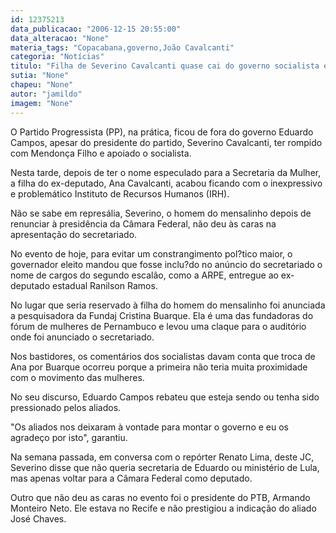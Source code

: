 ```yaml
---
id: 12375213
data_publicacao: "2006-12-15 20:55:00"
data_alteracao: "None"
materia_tags: "Copacabana,governo,João Cavalcanti"
categoria: "Notícias"
titulo: "Filha de Severino Cavalcanti quase cai do governo socialista e acaba parando no obscuro IRH"
sutia: "None"
chapeu: "None"
autor: "jamildo"
imagem: "None"
---
```

<p>O Partido Progressista (PP), na pr&aacute;tica, ficou de fora do governo Eduardo Campos, apesar do presidente do partido, Severino Cavalcanti, ter rompido com Mendon&ccedil;a Filho e apoiado o socialista.</p>

<p>Nesta tarde, depois de ter o nome especulado para a Secretaria da Mulher, a filha do ex-deputado, Ana Cavalcanti, acabou ficando com o inexpressivo e problem&aacute;tico Instituto de Recursos Humanos (IRH).</p>

<p>N&atilde;o se sabe em repres&aacute;lia, Severino, o homem do mensalinho depois de renunciar &agrave; presid&ecirc;ncia da C&acirc;mara Federal, n&atilde;o deu &agrave;s caras na apresenta&ccedil;&atilde;o do secretariado.</p>

<p>No evento de hoje, para evitar um constrangimento pol?tico maior, o governador eleito mandou que fosse inclu?do no an&uacute;ncio do secretariado o nome de cargos do segundo escal&atilde;o, como a ARPE, entregue ao ex-deputado estadual Ranilson Ramos.</p>

<p>No lugar que seria reservado &agrave; filha do homem do mensalinho foi anunciada a pesquisadora da Fundaj Cristina Buarque. Ela &eacute; uma das fundadoras do f&oacute;rum de mulheres de Pernambuco e levou uma claque para o audit&oacute;rio onde foi anunciado o secretariado.</p>

<p>Nos bastidores, os coment&aacute;rios dos socialistas davam conta que troca de Ana por Buarque ocorreu porque a primeira n&atilde;o teria muita proximidade com o movimento das mulheres.</p>

<p>No seu discurso, Eduardo Campos rebateu que esteja sendo ou tenha sido pressionado pelos aliados.</p>

<p>"Os aliados nos deixaram &agrave; vontade para montar o governo e eu os agrade&ccedil;o por isto", garantiu.</p>

<p>Na semana passada, em conversa com o rep&oacute;rter Renato Lima, deste JC, Severino disse que n&atilde;o queria secretaria de Eduardo ou minist&eacute;rio de Lula, mas apenas voltar para a C&acirc;mara Federal como deputado.</p>

<p>Outro que n&atilde;o deu as caras no evento foi o presidente do PTB, Armando Monteiro Neto. Ele estava no Recife e n&atilde;o prestigiou a indica&ccedil;&atilde;o do aliado Jos&eacute; Chaves.</p>
